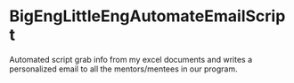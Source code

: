 # BigEngLittleEngAutomateEmailScript
Automated script grab info from my excel documents and writes a personalized email to all the mentors/mentees in our program. 
